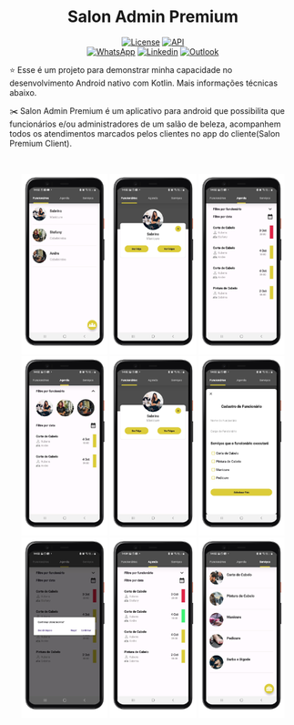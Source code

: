 <h1 align="center">Salon Admin Premium</h1>

<p align="center">
  <a href="https://opensource.org/licenses/Apache-2.0"><img alt="License" src="https://img.shields.io/badge/License-Apache%202.0-blue.svg"/></a>
  <a href="https://android-arsenal.com/api?level=24"><img src="https://img.shields.io/badge/API-24%2B-brightgreen.svg?style=flat" border="0" alt="API"></a>
  <br>
  <a href="https://wa.me/+5511961422254"><img alt="WhatsApp" src="https://img.shields.io/badge/WhatsApp-25D366?style=for-the-badge&logo=whatsapp&logoColor=white"/></a>
  <a href="https://www.linkedin.com/in/rubens-francisco-125529162/"><img alt="Linkedin" src="https://img.shields.io/badge/LinkedIn-0077B5?style=for-the-badge&logo=linkedin&logoColor=white"/></a>
  <a href="mailto:rubens_assis@outlook.com.br"><img alt="Outlook" src="https://img.shields.io/badge/Microsoft_Outlook-0078D4?style=for-the-badge&logo=microsoft-outlook&logoColor=white"/></a>
</p>

<p align="center">  

⭐ Esse é um projeto para demonstrar minha capacidade no desenvolvimento Android nativo com Kotlin. Mais informações técnicas abaixo.

✂️ Salon Admin Premium é um aplicativo para android que possibilita que funcionários e/ou administradores de um salão de beleza, acompanhem todos os atendimentos marcados pelos clientes no app do cliente(Salon Premium Client).

</p>

</br>

<p float="left" align="center">


<img alt="screenshot" width="30%" src="app/src/main/appscreenshots/1-portrait.png"/>
<img alt="screenshot" width="30%" src="app/src/main/appscreenshots/2-portrait.png"/>
<img alt="screenshot" width="30%" src="app/src/main/appscreenshots/3-portrait.png"/>
<img alt="screenshot" width="30%" src="app/src/main/appscreenshots/4-portrait.png"/>
<img alt="screenshot" width="30%" src="app/src/main/appscreenshots/5-portrait.png"/>
<img alt="screenshot" width="30%" src="app/src/main/appscreenshots/6-portrait.png"/>
<img alt="screenshot" width="30%" src="app/src/main/appscreenshots/7-portrait.png"/>
<img alt="screenshot" width="30%" src="app/src/main/appscreenshots/8-portrait.png"/>
<img alt="screenshot" width="30%" src="app/src/main/appscreenshots/9-portrait.png"/>

</p>




